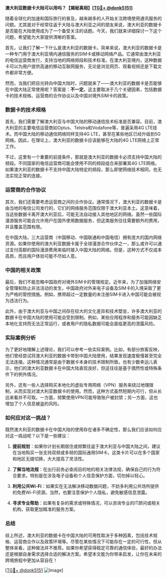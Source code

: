 **澳大利亚数据卡大陆可以用吗？【揭秘真相】[[TG💪+ @donk5151](https://t.me/s/donk5151)]**

随着全球化的加速和国际旅行的普及，越来越多的人开始关注跨境使用通讯服务的问题。尤其是对于经常往返于大陆与澳大利亚之间的朋友来说，澳大利亚的数据卡是否能在大陆使用成为了一个备受关注的话题。今天，我们就来详细探讨一下这个问题，希望能为大家提供清晰的答案。

首先，让我们了解一下什么是澳大利亚的数据卡。简单来说，澳大利亚的数据卡是一种专门用于澳大利亚境内通信服务的SIM卡或移动网络产品。它通常由澳大利亚的电信运营商发行，支持当地的网络频段和技术标准。在澳大利亚境内，这种数据卡可以为用户提供高速的移动互联网服务，无论是浏览网页、观看视频还是下载文件都非常方便。

然而，当我们把目光转向中国大陆时，问题就来了——澳大利亚的数据卡是否能够在中国大陆正常使用呢？答案是：**不一定**。这主要取决于几个关键因素，包括数据卡的技术规格、运营商的合作协议以及中国对境外SIM卡的政策。

### 数据卡的技术规格

首先，我们需要了解澳大利亚与中国大陆的移动通信技术标准是否兼容。目前，澳大利亚的主要电信运营商如Optus、Telstra和Vodafone等，普遍采用4G LTE技术。而中国大陆的移动通信网络同样支持4G LTE，甚至在某些地区已经升级到5G网络。因此，在理论上，澳大利亚的数据卡应该能够在大陆的4G LTE网络上正常工作。

不过，这里有一个重要的前提条件，那就是澳大利亚的数据卡必须支持中国大陆的频段。不同国家的电信运营商可能会使用不同的频段组合来部署其4G LTE网络。如果澳大利亚的数据卡不支持中国大陆特定的频段，那么即使网络技术相同，也无法实现正常的连接。

### 运营商的合作协议

其次，我们还需要考虑运营商之间的合作协议。通常情况下，澳大利亚的数据卡是由当地的电信公司发行的，它们的网络服务范围仅限于澳大利亚本土。这意味着，当这些数据卡离开澳大利亚后，可能无法自动接入其他地区的网络。虽然一些国际漫游服务可能会允许用户在国外使用数据服务，但这类服务往往需要额外的费用，并且覆盖范围有限。

在中国大陆，三大运营商（中国移动、中国联通和中国电信）拥有庞大的国内网络资源。如果你使用的澳大利亚数据卡属于全球漫游合作伙伴之一，那么或许可以通过支付高额的国际漫游费用来临时接入中国大陆的网络。但是，这种方式不仅成本高昂，而且用户体验可能不尽如人意。

### 中国的相关政策

最后，我们不能忽略中国政府对境外SIM卡的管理规定。近年来，为了加强网络安全管理和防止非法活动的发生，中国政府对外来电子设备及SIM卡的入境采取了更为严格的管控措施。例如，携带超过一定数量的未注册SIM卡进入中国可能会被视为违法行为。

此外，由于澳大利亚与中国之间存在较大的文化差异和技术壁垒，许多澳大利亚的数据卡在中国大陆的使用可能会受到限制。例如，某些应用程序和服务可能因缺乏本地化支持而无法正常运行，或者用户的隐私数据可能会面临更高的泄露风险。

### 实际案例分析

为了更好地理解上述理论，我们可以参考一些实际案例。比如，有部分旅客反映，他们曾经尝试将澳大利亚的数据卡带到中国大陆使用，结果发现速度极慢甚至完全无法连接。这种情况通常是由于数据卡本身的技术限制所致。也有少数幸运儿表示，他们的澳大利亚数据卡在中国大陆表现良好，但这往往是基于偶然性或特殊条件下的例外情况。

另外，还有一些人选择购买本地化的虚拟专用网络（VPN）服务来绕过地理限制，从而实现对澳大利亚数据卡的使用。然而，这种方式虽然短期内可行，但从长远来看并不可取。一方面，频繁使用VPN可能导致账户被封禁；另一方面，这也增加了个人信息被盗的风险。

### 如何应对这一挑战？

既然澳大利亚的数据卡在中国大陆的使用存在诸多不确定性，那么我们应该如何应对这一挑战呢？以下是一些建议：

1. **提前规划**：如果你计划长期居住或频繁往返于澳大利亚与中国大陆之间，建议在当地购买一张支持双频或多频的国际通用SIM卡。这类卡片可以在多个国家和地区无缝切换，大大提高了灵活性。
   
2. **了解当地法规**：在出行前务必查阅目的地的相关法律法规，确保自己的行为符合要求。特别是在涉及电子设备和个人信息保护方面，切勿掉以轻心。

3. **利用公共Wi-Fi**：如果实在无法解决移动数据问题，不妨多利用公共场所提供的免费Wi-Fi资源。当然，也要注意保护个人隐私，避免敏感信息泄露。

4. **寻求专业帮助**：如果有复杂的需求或特殊情况，可以咨询专业的IT顾问或相关机构，获取更加精准的服务方案。

### 总结

综上所述，澳大利亚的数据卡在中国大陆的可用性取决于多种因素，包括技术规格、运营商合作以及政策环境等。尽管在某些情况下可能存在一定的可行性，但从整体来看，这种做法并不推荐。如果你希望获得稳定可靠的通信体验，最好的办法还是根据自身需求选择合适的解决方案。希望本文能为你带来启发，让你在未来的跨境旅程中更加从容自在！

[[TG💪+ @donk5151](https://t.me/s/donk5151) ![Image](https://i.postimg.cc/rwNCRYN7/Snipaste-2025-04-30-17-27-05.png)]